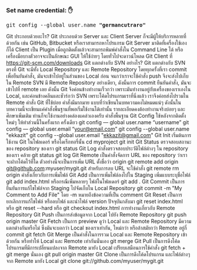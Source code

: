 ### Set name credential: ✋

<pre>
git config --global user.name <b>"germancutraro"</b>
</pre>

Git ประกอบด้วยอะไร?
Git ประกอบด้วย Server และ Client
Server ก็จะมีผู้ให้บริการหลายที่ด้วยกัน เช่น GitHub, Bitbucket หรือเราสามารถหาโปรแกรม Git Server มาติดที่เครื่องใช้เองก็ได้
Client เป็น Plugin เมื่อถูกติดตั้งแล้วจะสามารถพิมพ์คำสั่งใน Command Line ได้ หรือเครื่องมือบางตัวอาจจะเป็นลักษณะ GUI ให้ใช้ง่ายๆ โดยทั่วไปจะดาวน์โหลด Git Client ที่ https://git-scm.com/downloads
Git แตกต่างกับ SVN อย่างไร?
Git แตกต่างกับ SVN ตรงที่
Git จะมีทั้ง Local Repository และ Remote Repository โดยทุกครั้งที่เรา commit เพื่อยืนยันคำสั่ง, มันจะเข้าไปอยู่ในส่วนของ Local ก่อน จนกว่าเราจะใช้คำสั่ง push จึงจะส่งไปเก็บใน Remote
SVN มี Remote Repository อย่างเดียว, ดังนั้นการ commit ยืนยันคำสั่ง, มันจะเข้าไปที่ remote เลย
ดังนั้น Git จึงค่อนข้างทำงานเร็วกว่า เพราะมันทำงานอยู่กับเครื่องของเราเองใน Local, และค่อนข้างคลีนและชัวร์กว่า SVN เพราะโค้ดโปรแกรมเราที่นิ่งแล้ว เราจึงค่อยส่งไปรวมใน Remote
คำสั่ง Git ที่ใช้บ่อย
คำสั่งมีมากมาย แบบที่ว่าเขียนในบทความคงไม่หมดแน่ๆ ดังนั้นในบทความนี้จะเขียนแค่คำสั่งพื้นฐานที่พอเริ่มใช้งานได้เท่านั้น รายละเอียดคงต้องทำงานจริงบ่อยๆ และศึกษาเพิ่มเติม ท่านก็จะใช้งานอย่างคล่องแคล่วเองครับ
คำสั่งพื้นฐาน
Git Config
ใช้หลังจากติดตั้งใหม่ๆ ให้ทำส่วนนี้ในครั้งแรก ครั้งเดียว
git config — global user.name “username”
git config — global user.email “your@email.com”
git config --global user.name "ekkazit"
git config --global user.email "ekkazit@gmail.com"
Git Init
เริ่มต้นการใช้งาน Git ในโฟลเดอร์ หรือไดเร็กทอรี่นั้น
cd myproject
git init
Git Status
ตรวจสอบสถานะของ repository ของเรา
git status
Git Log
คำสั่งตรวจสอบประวัติไฟล์ต่างๆ ใน repository ของเรา คล้าย git status
git log
Git Remote
เป็นคำสั่งจัดการ URL ของ repository ว่าเราจะฝากโค้ดไว้ที่ใด ตัวอย่างนี้จะเป็นการเพิ่ม URL ตั้งชื่อว่า origin
git remote add origin git@github.com:myuser/mygit.git
สำหรับการลบ URL จะใช้คำสั่ง
git remote rm origin
คำสั่งเกี่ยวกับการเพิ่มไฟล์
Git Add
เป็นการเพิ่มไฟล์ลงไปใน Staging
เพิ่มแบบระบุชื่อไฟล์
git add index.html
หรือกรณีเพิ่มหลายๆ ไฟล์ในโฟลเดอร์
git add .
Git Commit
เป็นการยืนยันการแก้ไขไฟล์จาก Staging ไปจัดเก็บใน Local Repository
git commit -m "My Comment to Add File"
โดย -m หมายถึงข้อความที่เป็น comment
Git Reset
เป็นการยกเลิกการแก้ไขไฟล์ หรือลบไฟล์ และนำไฟล์ version ปัจจุบันกลับมา
git reset index.html
หรือ
git reset --hard
หรือ
git checkout index.html
การทำงานเกี่ยวกับ Remote Repository
Git Push
เป็นการส่งข้อมูลจาก Local ไปยัง Remote Repository
git push origin master
Git Fetch
เป็นการ preview ดูว่า Local และ Remote Repository มีความแตกต่างกันหรือไม่ ซึ่งมันจะบอกว่า Local ของเราเท่ากัน, ใหม่กว่า หรือล้าสมัยกว่า Remote อยู่กี่ commit
git fetch
Git Merge
เป็นคำสั่งในการรวม Local และ Remote Repository เข้าด้วยกัน หรือทำให้ Local และ Remote เท่ากันนั่นเอง
git merge
Git Pull
เป็นการดึงโค้ดโปรแกรมที่มีการเปลี่ยนแปลงจาก Remote มายัง Local เปรียบเสมือนการใช้คำสั่ง git fetch + git merge นั่นเอง
git pull origin master
Git Clone
เป็นการดึงโค้ดโปรแกรม และไฟล์ต่างๆ จาก Remote มายัง Local
git clone git://github.com/myuser/mygit.git
